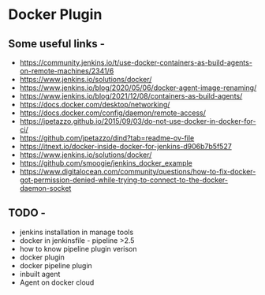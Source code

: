 # Docker Plugin


## Some useful links - 
- https://community.jenkins.io/t/use-docker-containers-as-build-agents-on-remote-machines/2341/6
- https://www.jenkins.io/solutions/docker/
- https://www.jenkins.io/blog/2020/05/06/docker-agent-image-renaming/
- https://www.jenkins.io/blog/2021/12/08/containers-as-build-agents/
- https://docs.docker.com/desktop/networking/
- https://docs.docker.com/config/daemon/remote-access/
- https://jpetazzo.github.io/2015/09/03/do-not-use-docker-in-docker-for-ci/
- https://github.com/jpetazzo/dind?tab=readme-ov-file
- https://itnext.io/docker-inside-docker-for-jenkins-d906b7b5f527
- https://www.jenkins.io/solutions/docker/
- https://github.com/smoogie/jenkins_docker_example
- https://www.digitalocean.com/community/questions/how-to-fix-docker-got-permission-denied-while-trying-to-connect-to-the-docker-daemon-socket





## TODO - 
- jenkins installation in manage tools
- docker in jenkinsfile - pipeline >2.5
- how to know pipeline plugin verison
- docker plugin
- docker pipeline plugin
- inbuilt agent
- Agent on docker cloud


